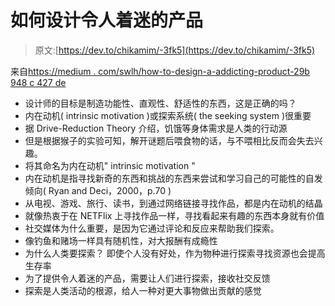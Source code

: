 # 如何设计令人着迷的产品

> 原文:[https://dev.to/chikamim/-3fk5](https://dev.to/chikamim/-3fk5)

来自[https://medium . com/swlh/how-to-design-a-addicting-product-29b 948 c 427 de](https://medium.com/swlh/how-to-design-an-addicting-product-29b948c427de)

*   设计师的目标是制造功能性、直观性、舒适性的东西，这是正确的吗？
*   内在动机( intrinsic motivation )或探索系统( the seeking system )很重要
*   据 Drive-Reduction Theory 介绍，饥饿等身体需求是人类的行动源
*   但是根据猴子的实验可知，解开谜题后喂食物的话，与不喂相比反而会失去兴趣。
*   将其命名为内在动机" intrinsic motivation "
*   内在动机是指寻找新奇的东西和挑战的东西来尝试和学习自己的可能性的自发倾向( Ryan and Deci，2000，p.70 )
*   从电视、游戏、旅行、读书，到通过网络链接寻找作品，都是内在动机的结晶
*   就像热衷于在 NETFlix 上寻找作品一样，寻找看起来有趣的东西本身就有价值
*   社交媒体为什么重要，是因为它通过评论和反应来帮助我们探索。
*   像钓鱼和赌场一样具有随机性，对大报酬有成瘾性
*   为什么人类要探索？ 即使个人没有好处，作为物种进行探索寻找资源也会提高生存率
*   为了提供令人着迷的产品，需要让人们进行探索，接收社交反馈
*   探索是人类活动的根源，给人一种对更大事物做出贡献的感觉